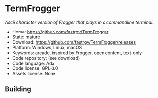 # TermFrogger

_Ascii character version of Frogger that plays in a commandline terminal._

- Home: https://github.com/fastrgv/TermFrogger
- State: mature
- Download: https://github.com/fastrgv/TermFrogger/releases
- Platform: Windows, Linux, macOS
- Keywords: arcade, inspired by Frogger, open content, text-only
- Code repository: (see download)
- Code language: Ada
- Code license: GPL-3.0
- Assets license: None

## Building

